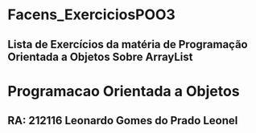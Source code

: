 # Facens_ExerciciosPOO3
Lista de Exercícios da matéria de Programação Orientada a Objetos Sobre ArrayList
------------------------------------------------------
 # Programacao Orientada a Objetos
RA: 212116
Leonardo Gomes do Prado Leonel
------------------------------------------------------
